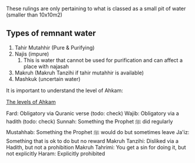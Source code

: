 These rulings are only pertaining to what is classed as a small pit of water (smaller than 10x10m2)

## Types of remnant water
1. Tahir Mutahhir (Pure & Purifying)
2. Najis (impure)
	1. This is water that cannot be used for purification and can affect a place with najasah
3. Makruh (Makruh Tanzihi if tahir mutahhir is available)
4. Mashkuk (uncertain water)

It is important to understand the level of Ahkam:

[The levels of Ahkam](Fiqh/Kitab%20at-taharah/The%20levels%20of%20Ahkam.canvas)

Fard: Obligatory via Quranic verse (todo: check)
Wajib: Obligatory via a hadith (todo: check)
Sunnah: Something the Prophet ﷺ did regularly
Mustahhab: Something the Prophet ﷺ would do but sometimes leave
Ja'iz: Something that is ok to do but no reward
Makruh Tanzihi: Disliked via a Hadith, but not a prohibition
Makruh Tahrimi: You get a sin for doing it, but not explicitly
Haram: Explicitly prohibited

